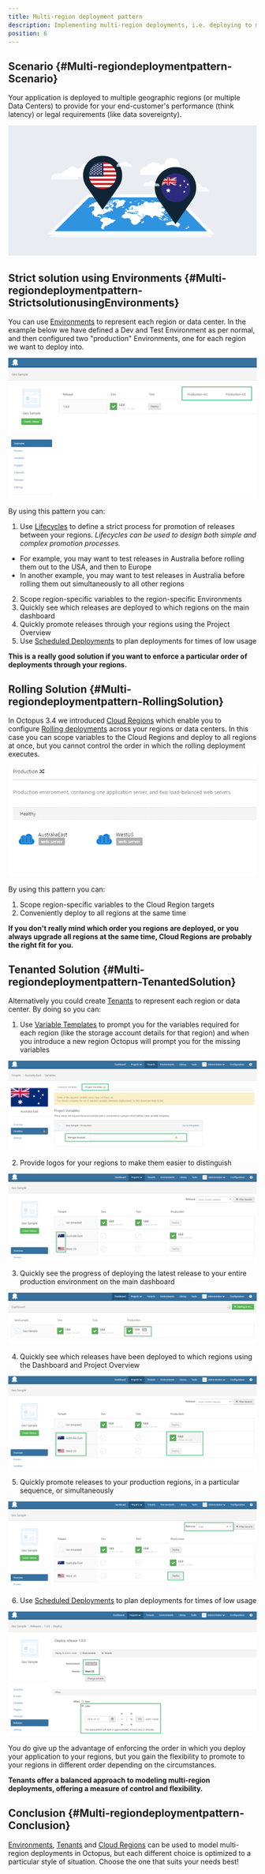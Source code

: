 ```yaml
---
title: Multi-region deployment pattern
description: Implementing multi-region deployments, i.e. deploying to multiple geographic regions, with Octopus.
position: 6
---
```


## Scenario {#Multi-regiondeploymentpattern-Scenario}

Your application is deployed to multiple geographic regions (or multiple Data Centers) to provide for your end-customer's performance (think latency) or legal requirements (like data sovereignty).

![](/docs/images/5670886/5865791.png "width=500")

## Strict solution using Environments {#Multi-regiondeploymentpattern-StrictsolutionusingEnvironments}

You can use [Environments](/docs/infrastructure/environments/index.md) to represent each region or data center. In the example below we have defined a Dev and Test Environment as per normal, and then configured two "production" Environments, one for each region we want to deploy into.

![](/docs/images/5670886/5865781.png "width=500")

By using this pattern you can:

1. Use [Lifecycles](/docs/deploying-applications/deployment-process/projects/lifecycles/index.md) to define a strict process for promotion of releases between your regions. *Lifecycles can be used to design both simple and complex promotion processes.*
  * For example, you may want to test releases in Australia before rolling them out to the USA, and then to Europe
  * In another example, you may want to test releases in Australia before rolling them out simultaneously to all other regions
2. Scope region-specific variables to the region-specific Environments
3. Quickly see which releases are deployed to which regions on the main dashboard
4. Quickly promote releases through your regions using the Project Overview
5. Use [Scheduled Deployments](/docs/deploying-applications/deployment-process/releases/scheduled-deployments.md) to plan deployments for times of low usage

**This is a really good solution if you want to enforce a particular order of deployments through your regions.**

## Rolling Solution {#Multi-regiondeploymentpattern-RollingSolution}

In Octopus 3.4 we introduced [Cloud Regions](/docs/infrastructure/cloud-regions.md) which enable you to configure [Rolling deployments](/docs/patterns/rolling-deployments.md) across your regions or data centers. In this case you can scope variables to the Cloud Regions and deploy to all regions at once, but you cannot control the order in which the rolling deployment executes.

![](/docs/images/5670886/5865782.png "width=500")

By using this pattern you can:

1. Scope region-specific variables to the Cloud Region targets
2. Conveniently deploy to all regions at the same time

**If you don't really mind which order you regions are deployed, or you always upgrade all regions at the same time, Cloud Regions are probably the right fit for you.**

## Tenanted Solution {#Multi-regiondeploymentpattern-TenantedSolution}

Alternatively you could create [Tenants](/docs/guides/multi-tenant-deployments/index.md) to represent each region or data center. By doing so you can:

1. Use [Variable Templates](/docs/deploying-applications/deployment-process/variables/variable-templates.md) to prompt you for the variables required for each region (like the storage account details for that region) and when you introduce a new region Octopus will prompt you for the missing variables

![](/docs/images/5670886/5865790.png "width=500")

2. Provide logos for your regions to make them easier to distinguish

![](/docs/images/5670886/5865788.png "width=500")

3. Quickly see the progress of deploying the latest release to your entire production environment on the main dashboard

![](/docs/images/5670886/5865785.png "width=500")

4. Quickly see which releases have been deployed to which regions using the Dashboard and Project Overview

![](/docs/images/5670886/5865786.png "width=500")

5. Quickly promote releases to your production regions, in a particular sequence, or simultaneously

![](/docs/images/5670886/5865789.png "width=500")

6. Use [Scheduled Deployments](/docs/deploying-applications/deployment-process/releases/scheduled-deployments.md) to plan deployments for times of low usage

![](/docs/images/5670886/5865787.png "width=500")

You do give up the advantage of enforcing the order in which you deploy your application to your regions, but you gain the flexibility to promote to your regions in different order depending on the circumstances.

**Tenants offer a balanced approach to modeling multi-region deployments, offering a measure of control and flexibility.**

## Conclusion {#Multi-regiondeploymentpattern-Conclusion}

[Environments](/docs/infrastructure/environments/index.md), [Tenants](/docs/guides/multi-tenant-deployments/index.md) and [Cloud Regions](/docs/infrastructure/cloud-regions.md) can be used to model multi-region deployments in Octopus, but each different choice is optimized to a particular style of situation. Choose the one that suits your needs best!
